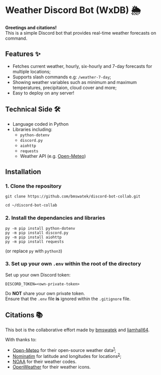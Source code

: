 # Weather Discord Bot (WxDB) 🌦️

**Greetings and citations!** <br>
This is a simple Discord bot that provides real-time weather forecasts on command.

## Features ✨
* Fetches current weather, hourly, six-hourly and 7-day forecasts for multiple locations;
* Supports slash commands e.g: `/weather-7-day`;
* Showing weather variables such as minimum and maximum temperatures, precipitaion, cloud cover and more;
* Easy to deploy on any server!

## Technical Side 🛠️

* Language coded in Python
* Libraries including:
    * `python-dotenv`
    * `discord.py`
    * `aiohttp`
    * `requests`
    * Weather API (e.g. [Open-Meteo](https://open-meteo.com/))

## Installation

### 1. Clone the repository

```
git clone https://github.com/bmswatek/discord-bot-collab.git

cd ~/discord-bot-collab
```

### 2. Install the dependancies and libraries

```
py -m pip install python-dotenv
py -m pip install discord.py
py -m pip install aiohttp
py -m pip install requests
```
(or replace `py` with `python3`) 

### 3. Set up your own `.env` within the root of the directory

Set up your own Discord token: 
```
DISCORD_TOKEN=<own-private-token>
```
Do **NOT** share your own private token. <br>
Ensure that the `.env` file **is** ignored within the `.gitignore` file.

## Citations 📚

This bot is the collaborative effort made by [bmswatek](https://github.com/bmswatek) 
and [liamhall64](https://github.com/liamhall64).

With thanks to:
* [Open-Meteo](https://open-meteo.com/) for their open-source weather data<sup>[1](https://github.com/open-meteo/open-meteo)</sup>;
* [Nominatim](https://nominatim.openstreetmap.org/search) for latitude and longitudes for locations<sup>[2](https://github.com/osm-search/nominatim-ui)</sup>;
* [NOAA](https://www.nodc.noaa.gov/archive/arc0021/0002199/1.1/data/0-data/HTML/WMO-CODE/WMO4677.HTM) for their weather codes.
* [OpenWeather](https://openweathermap.org/) for their weather icons. 
